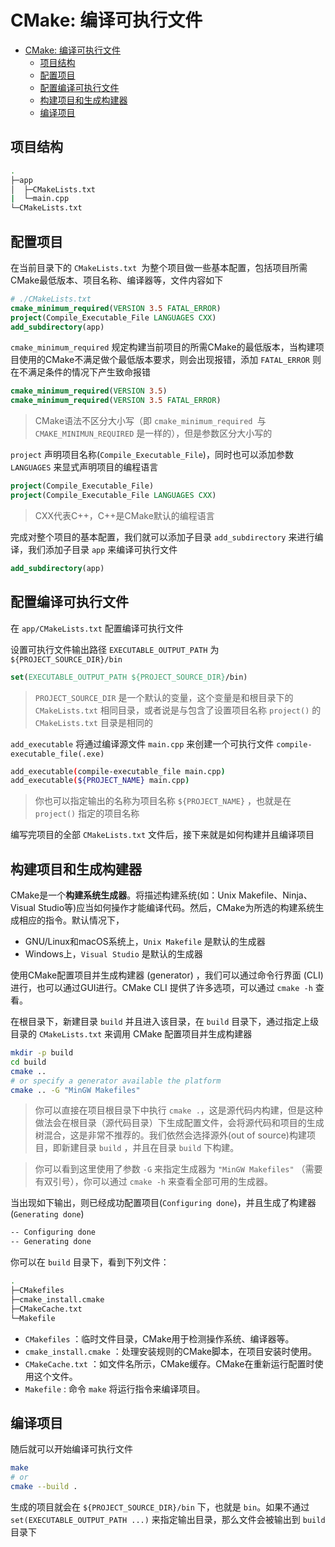 # CMake: 编译可执行文件
- [CMake: 编译可执行文件](#cmake-编译可执行文件)
  - [项目结构](#项目结构)
  - [配置项目](#配置项目)
  - [配置编译可执行文件](#配置编译可执行文件)
  - [构建项目和生成构建器](#构建项目和生成构建器)
  - [编译项目](#编译项目)

## 项目结构
```bash
.
├─app
│  ├─CMakeLists.txt
|  └─main.cpp
└─CMakeLists.txt
```

## 配置项目
在当前目录下的 `CMakeLists.txt `为整个项目做一些基本配置，包括项目所需CMake最低版本、项目名称、编译器等，文件内容如下
```cmake
# ./CMakeLists.txt
cmake_minimum_required(VERSION 3.5 FATAL_ERROR)
project(Compile_Executable_File LANGUAGES CXX)
add_subdirectory(app)
```
`cmake_minimum_required` 规定构建当前项目的所需CMake的最低版本，当构建项目使用的CMake不满足做个最低版本要求，则会出现报错，添加 `FATAL_ERROR` 则在不满足条件的情况下产生致命报错
```cmake
cmake_minimum_required(VERSION 3.5)
cmake_minimum_required(VERSION 3.5 FATAL_ERROR)
```
> CMake语法不区分大小写（即 `cmake_minimum_required `与 `CMAKE_MINIMUN_REQUIRED` 是一样的），但是参数区分大小写的

`project` 声明项目名称(`Compile_Executable_File`)，同时也可以添加参数 `LANGUAGES` 来显式声明项目的编程语言
```cmake
project(Compile_Executable_File)
project(Compile_Executable_File LANGUAGES CXX)
```
> CXX代表C++，C++是CMake默认的编程语言

完成对整个项目的基本配置，我们就可以添加子目录 `add_subdirectory` 来进行编译，我们添加子目录 `app` 来编译可执行文件
```cmake
add_subdirectory(app)
```


## 配置编译可执行文件
在 `app/CMakeLists.txt` 配置编译可执行文件
  
设置可执行文件输出路径 `EXECUTABLE_OUTPUT_PATH` 为 `${PROJECT_SOURCE_DIR}/bin`
```cmake
set(EXECUTABLE_OUTPUT_PATH ${PROJECT_SOURCE_DIR}/bin)
```
> `PROJECT_SOURCE_DIR` 是一个默认的变量，这个变量是和根目录下的 `CMakeLists.txt` 相同目录，或者说是与包含了设置项目名称 `project()` 的 `CMakeLists.txt` 目录是相同的

`add_executable` 将通过编译源文件 `main.cpp` 来创建一个可执行文件 `compile-executable_file(.exe)`
```bash
add_executable(compile-executable_file main.cpp)
add_executable(${PROJECT_NAME} main.cpp)
```
> 你也可以指定输出的名称为项目名称 `${PROJECT_NAME}` ，也就是在 `project()` 指定的项目名称

编写完项目的全部 `CMakeLists.txt` 文件后，接下来就是如何构建并且编译项目


## 构建项目和生成构建器
CMake是一个**构建系统生成器**。将描述构建系统(如：Unix Makefile、Ninja、Visual Studio等)应当如何操作才能编译代码。然后，CMake为所选的构建系统生成相应的指令。默认情况下，
- GNU/Linux和macOS系统上，`Unix Makefile` 是默认的生成器
- Windows上，`Visual Studio` 是默认的生成器

使用CMake配置项目并生成构建器 (generator) ，我们可以通过命令行界面 (CLI) 进行，也可以通过GUI进行。CMake CLI 提供了许多选项，可以通过 `cmake -h` 查看。


在根目录下，新建目录 `build` 并且进入该目录，在 `build` 目录下，通过指定上级目录的 `CMakeLists.txt` 来调用 CMake 配置项目并生成构建器
```bash
mkdir -p build
cd build
cmake ..
# or specify a generator available the platform
cmake .. -G "MinGW Makefiles"
```
> 你可以直接在项目根目录下中执行 `cmake .`，这是源代码内构建，但是这种做法会在根目录（源代码目录）下生成配置文件，会将源代码和项目的生成树混合，这是非常不推荐的。我们依然会选择源外(out of source)构建项目，即新建目录 `build` ，并且在目录 `build` 下构建。

> 你可以看到这里使用了参数 `-G` 来指定生成器为 `"MinGW Makefiles"` （需要有双引号），你可以通过 `cmake -h` 来查看全部可用的生成器。

当出现如下输出，则已经成功配置项目(`Configuring done`)，并且生成了构建器(`Generating done`)
```bash
-- Configuring done
-- Generating done
```
你可以在 `build` 目录下，看到下列文件：
```bash
.
├─CMakefiles
├─cmake_install.cmake
├─CMakeCache.txt
└─Makefile
```
- `CMakefiles` ：临时文件目录，CMake用于检测操作系统、编译器等。
- `cmake_install.cmake` ：处理安装规则的CMake脚本，在项目安装时使用。
- `CMakeCache.txt` ：如文件名所示，CMake缓存。CMake在重新运行配置时使用这个文件。
- `Makefile` : 命令 `make` 将运行指令来编译项目。



## 编译项目
随后就可以开始编译可执行文件
```bash
make
# or
cmake --build .
```

生成的项目就会在 `${PROJECT_SOURCE_DIR}/bin` 下，也就是 `bin`。如果不通过 `set(EXECUTABLE_OUTPUT_PATH ...)` 来指定输出目录，那么文件会被输出到 `build` 目录下


